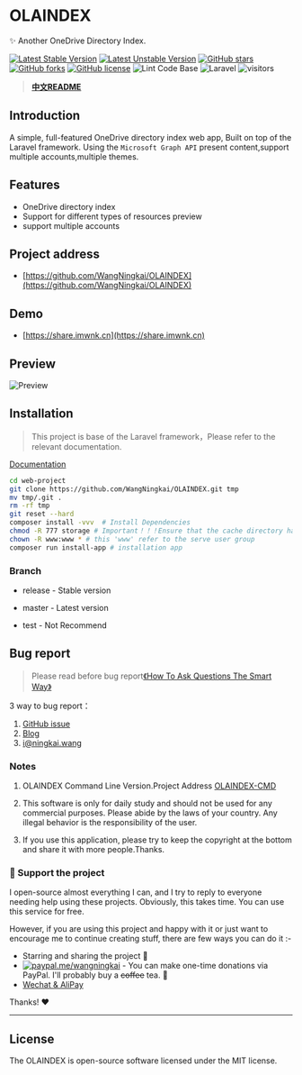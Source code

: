 # OLAINDEX

✨ Another OneDrive Directory Index.

[![Latest Stable Version](https://poser.pugx.org/wangningkai/olaindex/v/stable)](https://packagist.org/packages/wangningkai/olaindex)
[![Latest Unstable Version](https://poser.pugx.org/wangningkai/olaindex/v/unstable)](//packagist.org/packages/wangningkai/olaindex)
[![GitHub stars](https://img.shields.io/github/stars/WangNingkai/OLAINDEX.svg?style=flat-square)](https://github.com/WangNingkai/OLAINDEX/stargazers)
[![GitHub forks](https://img.shields.io/github/forks/WangNingkai/OLAINDEX.svg?style=flat-square)](https://github.com/WangNingkai/OLAINDEX/network)
[![GitHub license](https://img.shields.io/github/license/WangNingkai/OLAINDEX.svg?style=flat-square)](https://github.com/WangNingkai/OLAINDEX/blob/master/LICENSE)
![Lint Code Base](https://github.com/WangNingkai/OLAINDEX/workflows/Lint%20Code%20Base/badge.svg?branch=5.0)
![Laravel](https://github.com/WangNingkai/OLAINDEX/workflows/Laravel/badge.svg?branch=5.0)
![visitors](https://visitor-badge.laobi.icu/badge?page_id=WangNingkai.OLAINDEX)
    
> **[中文README](./README_CN.md)**

## Introduction

A simple, full-featured OneDrive directory index web app, Built on top of the Laravel framework. Using the `Microsoft Graph API` present content,support multiple accounts,multiple themes.

## Features

- OneDrive directory index
- Support for different types of resources preview
- support multiple accounts

## Project address

- [https://github.com/WangNingkai/OLAINDEX](https://github.com/WangNingkai/OLAINDEX)

## Demo

- [https://share.imwnk.cn](https://share.imwnk.cn)

## Preview

![Preview](https://ojpoc641y.qnssl.com/FpR4_obUhswLJXCEBgKOV4Pz7qg3.png)

## Installation

> This project is base of the Laravel framework，Please refer to the relevant documentation.

[Documentation](https://wangningkai.github.io/OLAINDEX)


```bash
cd web-project
git clone https://github.com/WangNingkai/OLAINDEX.git tmp 
mv tmp/.git . 
rm -rf tmp 
git reset --hard 
composer install -vvv  # Install Dependencies
chmod -R 777 storage # Important！！！Ensure that the cache directory has read and write permissions
chown -R www:www * # this 'www' refer to the serve user group
composer run install-app # installation app

```


### Branch

- release - Stable version

- master - Latest version

- test -  Not Recommend

## Bug report

> Please read before bug report[《How To Ask Questions The Smart Way》](http://www.catb.org/~esr/faqs/smart-questions.html)

3 way to bug report：

1. [GitHub issue](https://github.com/WangNingkai/OLAINDEX/issues) 
2. [Blog](https://imwnk.cn)
3. [i@ningkai.wang](mailto:i@ningkai.wang)

### Notes

1. OLAINDEX Command Line Version.Project Address [OLAINDEX-CMD](https://git.io/OLACMD)

2. This software is only for daily study and should not be used for any commercial purposes. Please abide by the laws of your country. Any illegal behavior is the responsibility of the user.

3. If you use this application, please try to keep the copyright at the bottom and share it with more people.Thanks.

### :sparkling_heart: Support the project

I open-source almost everything I can, and I try to reply to everyone needing help using these projects. Obviously,
this takes time. You can use this service for free.

However, if you are using this project and happy with it or just want to encourage me to continue creating stuff, there are few ways you can do it :-

- Starring and sharing the project :rocket:
- [![paypal.me/wangningkai](https://ionicabizau.github.io/badges/paypal.svg)](https://www.paypal.me/wangningkai) - You can make one-time donations via PayPal. I'll probably buy a ~~coffee~~ tea. :tea:
- [Wechat & AliPay](https://pay.ningkai.wang)

Thanks! :heart:

--------

## License
The OLAINDEX is open-source software licensed under the MIT license.
